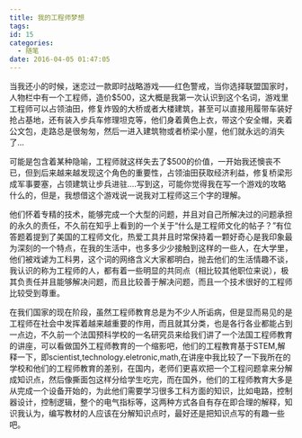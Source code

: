 ```yaml
---
title: 我的工程师梦想
tags:
id: 15
categories:
  - 随笔
date: 2016-04-05 01:47:05
---
```


当我还小的时候，迷恋过一款即时战略游戏——红色警戒，当你选择联盟国家时，人物栏中有一个工程师，造价$500，这大概是我第一次认识到这个名词，游戏里工程师可以占领油田，修复炸毁的大桥或者大楼建筑，甚至可以直接用履带车装好抢占基地，还有装入步兵车修理坦克等，他们身着黄色上衣，带这个安全帽，夹着公文包，走路总是很匆匆，然后一进入建筑物或者桥梁小屋，他们就永远的消失了...

可能是包含着某种隐喻，工程师就这样失去了$500的价值，一开始我还懊丧不已，但到后来越来越发现这个角色的重要性，占领油田获取经济利益，修复桥梁形成军事要塞，占领建筑让步兵进驻....写到这，可能你觉得我在写一个游戏的攻略什么的，但是，我想借这个游戏说一说我对工程师这三个字的理解。

他们怀着专精的技术，能够完成一个大型的问题，并且对自己所解决过的问题承担的永久的责任，不久前在知乎上看到的一个关于“什么是工程师文化的帖子？”有位答题着提到了美国的工程师文化，热爱工具并且时常保持着一颗好奇心是我印象最为深刻的一个特点，在我的生活中，也多多少少接触到这样的一些人，在大学里，他们被戏谑为工科男，这个词的网络含义大家都明白，抛去他们的生活情趣不谈，我认识的称为工程师的人，都有着一些明显的共同点（相比较其他职位来说），极其负责任并且能够解决问题，而且比较善于解决问题，而且一个技术很好的工程师比较受到尊重。

在我们国家的现在阶段，虽然工程师教育总是为不少人所诟病，但是显而易见的是工程师在社会中发挥着越来越重要的作用，而且就其分类，也是各行各业都能占到一点边，不久前一个法国预科学校的一名研究员来给我们讲了一个法国工程师教育的讲座，可以看做国外工程师教育的一个缩影吧，他们的工程教育基于STEM,解释一下，即scientist,technology.eletronic,math,在讲座中我比较了一下我所在的学校和他们的工程师教育的差别，在国内，老师们更喜欢把一个工程问题拿来分解成知识点，然后像撕面包这样分给学生吃完，而在国外，他们的工程师教育大多是从完成一个设备开始的，为此他们需要学习很多工科方面的知识，比如电路，控制器设计，控制逻辑，整个的电气指标等，这两种方式各自有存在即合理的解释，知识我认为，编写教材的人应该在分解知识点时，最好还是把知识点写的有趣一些吧。